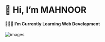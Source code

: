# 👋 Hi, I’m MAHNOOR
#### 👩🏻‍💻 I’m Currently Learning Web Development
![images](https://user-images.githubusercontent.com/104452177/165374211-c85cbb52-3a0b-4856-9e22-95c21db7b6e1.jpg)
